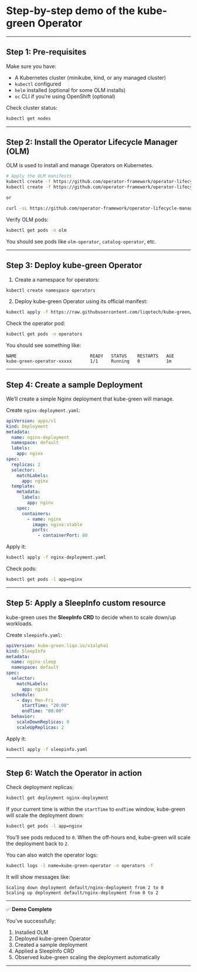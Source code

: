 # Step-by-step demo of the kube-green Operator

---

## **Step 1: Pre-requisites**

Make sure you have:

* A Kubernetes cluster (minikube, kind, or any managed cluster)
* `kubectl` configured
* `helm` installed (optional for some OLM installs)
* `oc` CLI if you’re using OpenShift (optional)

Check cluster status:

```bash
kubectl get nodes
```

---

## **Step 2: Install the Operator Lifecycle Manager (OLM)**

OLM is used to install and manage Operators on Kubernetes.

```bash
# Apply the OLM manifests 
kubectl create -f https://github.com/operator-framework/operator-lifecycle-manager/releases/latest/download/crds.yaml
kubectl create -f https://github.com/operator-framework/operator-lifecycle-manager/releases/latest/download/olm.yaml

or

curl -sL https://github.com/operator-framework/operator-lifecycle-manager/releases/download/v0.35.0/install.sh | bash -s v0.32.0

```

Verify OLM pods:

```bash
kubectl get pods -n olm
```

You should see pods like `olm-operator`, `catalog-operator`, etc.

---

## **Step 3: Deploy kube-green Operator**

1. Create a namespace for operators:

```bash
kubectl create namespace operators
```

2. Deploy kube-green Operator using its official manifest:

```bash
kubectl apply -f https://raw.githubusercontent.com/liqotech/kube-green/main/deploy/operator.yaml -n operators
```

Check the operator pod:

```bash
kubectl get pods -n operators
```

You should see something like:

```
NAME                            READY   STATUS    RESTARTS   AGE
kube-green-operator-xxxxx       1/1     Running   0          1m
```

---

## **Step 4: Create a sample Deployment**

We’ll create a simple Nginx deployment that kube-green will manage.

Create `nginx-deployment.yaml`:

```yaml
apiVersion: apps/v1
kind: Deployment
metadata:
  name: nginx-deployment
  namespace: default
  labels:
    app: nginx
spec:
  replicas: 2
  selector:
    matchLabels:
      app: nginx
  template:
    metadata:
      labels:
        app: nginx
    spec:
      containers:
        - name: nginx
          image: nginx:stable
          ports:
            - containerPort: 80
```

Apply it:

```bash
kubectl apply -f nginx-deployment.yaml
```

Check pods:

```bash
kubectl get pods -l app=nginx
```

---

## **Step 5: Apply a SleepInfo custom resource**

kube-green uses the **SleepInfo CRD** to decide when to scale down/up workloads.

Create `sleepinfo.yaml`:

```yaml
apiVersion: kube-green.liqo.io/v1alpha1
kind: SleepInfo
metadata:
  name: nginx-sleep
  namespace: default
spec:
  selector:
    matchLabels:
      app: nginx
  schedule:
    - day: Mon-Fri
      startTime: "20:00"
      endTime: "08:00"
  behavior:
    scaleDownReplicas: 0
    scaleUpReplicas: 2
```

Apply it:

```bash
kubectl apply -f sleepinfo.yaml
```

---

## **Step 6: Watch the Operator in action**

Check deployment replicas:

```bash
kubectl get deployment nginx-deployment
```

If your current time is within the `startTime` to `endTime` window, kube-green will scale the deployment down:

```bash
kubectl get pods -l app=nginx
```

You’ll see pods reduced to `0`. When the off-hours end, kube-green will scale the deployment back to `2`.

You can also watch the operator logs:

```bash
kubectl logs -l name=kube-green-operator -n operators -f
```

It will show messages like:

```
Scaling down deployment default/nginx-deployment from 2 to 0
Scaling up deployment default/nginx-deployment from 0 to 2
```

---

✅ **Demo Complete**

You’ve successfully:

1. Installed OLM
2. Deployed kube-green Operator
3. Created a sample deployment
4. Applied a SleepInfo CRD
5. Observed kube-green scaling the deployment automatically

---

